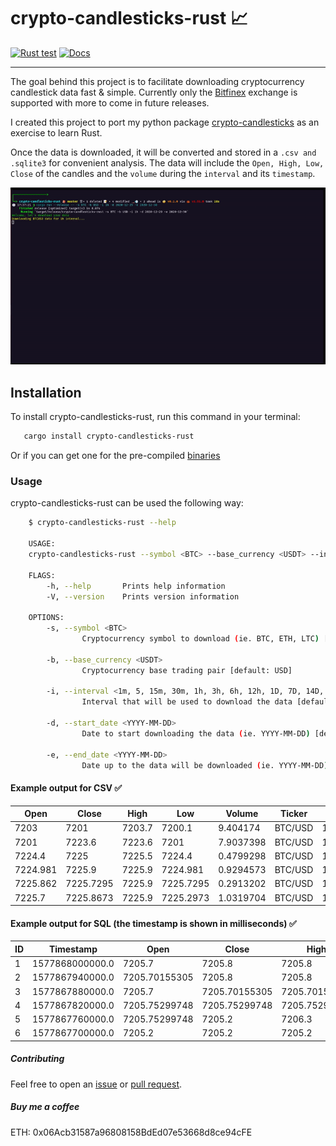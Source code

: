 # crypto-candlesticks-rust 📈

[![Rust test](https://github.com/Corfucinas/crypto-candlesticks-rust/actions/workflows/tests.yml/badge.svg?branch=master)](https://github.com/Corfucinas/crypto-candlesticks-rust/actions/workflows/tests.yml)
[![Docs](https://docs.rs/crypto-candlesticks-rust/badge.svg)](https://docs.rs/crypto-candlesticks-rust/badge.svg)

---

The goal behind this project is to facilitate downloading cryptocurrency candlestick data fast & simple.
Currently only the [Bitfinex](https://www.bitfinex.com/) exchange is supported with more to come in future releases.

I created this project to port my python package [crypto-candlesticks](https://pypi.org/project/crypto-candlesticks/) as an exercise to learn Rust.

Once the data is downloaded, it will be converted and stored in a `.csv and .sqlite3` for convenient analysis.
The data will include the `Open, High, Low, Close` of the candles and the `volume` during the `interval` and its `timestamp`.

![gif-animation](media/animation.gif)

## Installation

To install crypto-candlesticks-rust,
run this command in your terminal:

```bash
   cargo install crypto-candlesticks-rust
```

Or if you can get one for the pre-compiled [binaries](https://github.com/Corfucinas/crypto-candlesticks-rust/releases)

### Usage

crypto-candlesticks-rust can be used the following way:

```bash
    $ crypto-candlesticks-rust --help

    USAGE:
    crypto-candlesticks-rust --symbol <BTC> --base_currency <USDT> --interval <1m, 5, 15m, 30m, 1h, 3h, 6h, 12h, 1D, 7D, 14D, 1M> --start_date <YYYY-MM-DD> --end_date <YYYY-MM-DD>

    FLAGS:
        -h, --help       Prints help information
        -V, --version    Prints version information

    OPTIONS:
        -s, --symbol <BTC>
                Cryptocurrency symbol to download (ie. BTC, ETH, LTC) [default: BTC]

        -b, --base_currency <USDT>
                Cryptocurrency base trading pair [default: USD]

        -i, --interval <1m, 5, 15m, 30m, 1h, 3h, 6h, 12h, 1D, 7D, 14D, 1M>
                Interval that will be used to download the data [default: 1D]

        -d, --start_date <YYYY-MM-DD>
                Date to start downloading the data (ie. YYYY-MM-DD) [default: 2020-11-01]

        -e, --end_date <YYYY-MM-DD>
                Date up to the data will be downloaded (ie. YYYY-MM-DD) [default: 2021-01-01]
```

#### Example output for CSV ✅

| Open     | Close     | High   | Low       | Volume    | Ticker  | Date       | Time     |
| -------- | --------- | ------ | --------- | --------- | ------- | ---------- | -------- |
| 7203     | 7201      | 7203.7 | 7200.1    | 9.404174  | BTC/USD | 12/31/2019 | 16:00:00 |
| 7201     | 7223.6    | 7223.6 | 7201      | 7.9037398 | BTC/USD | 12/31/2019 | 16:01:00 |
| 7224.4   | 7225      | 7225.5 | 7224.4    | 0.4799298 | BTC/USD | 12/31/2019 | 16:02:00 |
| 7224.981 | 7225.9    | 7225.9 | 7224.981  | 0.9294573 | BTC/USD | 12/31/2019 | 16:03:00 |
| 7225.862 | 7225.7295 | 7225.9 | 7225.7295 | 0.2913202 | BTC/USD | 12/31/2019 | 16:04:00 |
| 7225.7   | 7225.8673 | 7225.9 | 7225.2973 | 1.0319704 | BTC/USD | 12/31/2019 | 16:05:00 |

#### Example output for SQL (the timestamp is shown in milliseconds) ✅

| ID  | Timestamp       | Open          | Close         | High          | Low           | Volume     | Ticker | Interval |
| --- | --------------- | ------------- | ------------- | ------------- | ------------- | ---------- | ------ | -------- |
| 1   | 1577868000000.0 | 7205.7        | 7205.8        | 7205.8        | 7205.7        | 0.07137942 | BTCUSD | 1m       |
| 2   | 1577867940000.0 | 7205.70155305 | 7205.8        | 7205.8        | 7205.70155305 | 0.035      | BTCUSD | 1m       |
| 3   | 1577867880000.0 | 7205.7        | 7205.70155305 | 7205.70155305 | 7205.7        | 0.025      | BTCUSD | 1m       |
| 4   | 1577867820000.0 | 7205.75299748 | 7205.75299748 | 7205.75299748 | 7205.7        | 0.075      | BTCUSD | 1m       |
| 5   | 1577867760000.0 | 7205.75299748 | 7205.2        | 7206.3        | 7205.2        | 0.005      | BTCUSD | 1m       |
| 6   | 1577867700000.0 | 7205.2        | 7205.2        | 7205.2        | 7205.2        | 4.5802     | BTCUSD | 1m       |

##### Contributing

Feel free to open an [issue](https://github.com/Corfucinas/crypto-candlesticks-rust/issues/new) or [pull request](https://github.com/Corfucinas/crypto-candlesticks-rust/pulls).

##### Buy me a coffee

ETH: 0x06Acb31587a96808158BdEd07e53668d8ce94cFE
